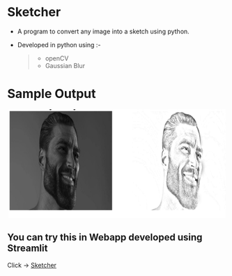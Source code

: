 # Sketcher

- A program to convert any image into a sketch using python.

- Developed in python using :-

  >- openCV
  >- Gaussian Blur
  
  
# Sample Output

<p align="center">
  <img width="500" height="250" src="https://github.com/0EnIgma1/Sketcher/blob/main/Capture.PNG">
</p>

## You can try this in Webapp developed using Streamlit
Click -> [Sketcher]("https://0enigma1-sketcher-sketcher-2j6moy.streamlitapp.com/")
